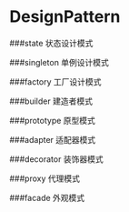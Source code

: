 # DesignPattern

###state 状态设计模式 

###singleton 单例设计模式

###factory 工厂设计模式

###builder 建造者模式

###prototype 原型模式

###adapter 适配器模式

###decorator 装饰器模式

###proxy 代理模式

###facade 外观模式
